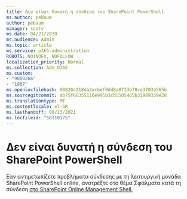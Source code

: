 ```yaml
---
title: Δεν είναι δυνατή η σύνδεση του SharePoint PowerShell
ms.author: pebaum
author: pebaum
manager: scotv
ms.date: 04/21/2020
ms.audience: Admin
ms.topic: article
ms.service: o365-administration
ROBOTS: NOINDEX, NOFOLLOW
localization_priority: Normal
ms.collection: Adm_O365
ms.custom:
- "9000266"
- "1867"
ms.openlocfilehash: 90820c218da2acbef8dd8a8733b70ce3703a565b
ms.sourcegitcommit: ab75f66355116e995b3cb5505465b31989339e28
ms.translationtype: MT
ms.contentlocale: el-GR
ms.lasthandoff: 08/13/2021
ms.locfileid: "58310175"
---
```

# <a name="sharepoint-powershell-unable-to-connect"></a>Δεν είναι δυνατή η σύνδεση του SharePoint PowerShell

Εάν αντιμετωπίζετε προβλήματα σύνδεσης με τη λειτουργική μονάδα SharePoint PowerShell online, ανατρέξτε στο θέμα Σφάλματα κατά τη σύνδεση [στο SharePoint Online Management Shell.](https://docs.microsoft.com/sharepoint/troubleshoot/administration/errors-connecting-to-management-shell)